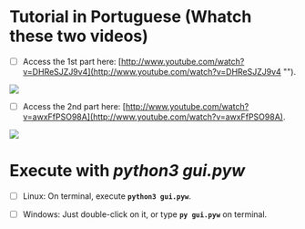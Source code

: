 # Tutorial in Portuguese (Whatch these two videos)

 - [ ] Access the 1st part here: [http://www.youtube.com/watch?v=DHReSJZJ9v4](http://www.youtube.com/watch?v=DHReSJZJ9v4 "").

[![](http://img.youtube.com/vi/DHReSJZJ9v4/0.jpg)](http://www.youtube.com/watch?v=DHReSJZJ9v4 "")
 
 - [ ] Access the 2nd part here: [http://www.youtube.com/watch?v=awxFfPSO98A](http://www.youtube.com/watch?v=awxFfPSO98A).

[![](http://img.youtube.com/vi/awxFfPSO98A/0.jpg)](http://www.youtube.com/watch?v=awxFfPSO98A "")


# Execute with *python3 gui.pyw*

 - [ ] Linux: On terminal, execute **```python3 gui.pyw```**.

 - [ ] Windows: Just double-click on it, or type **```py gui.pyw```** on terminal.
